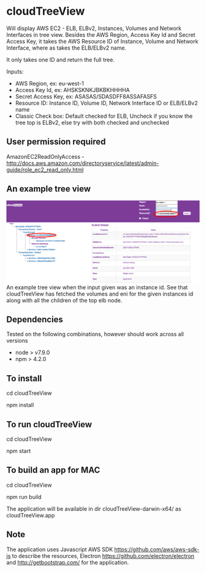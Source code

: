 # cloudTreeView
Will display AWS EC2 - ELB, ELBv2, Instances, Volumes and Network Interfaces in tree view. Besides the AWS Region, Access Key Id and Secret Access Key, it takes the AWS Resource ID of Instance, Volume and Network Interface, where as takes the ELB/ELBv2 name.

It only takes one ID and return the full tree.

Inputs:
- AWS Region, ex: eu-west-1
- Access Key Id, ex: AHSKSKNKJBKBKHHHHA
- Secret Access Key, ex: ASASAS/SDASDFF8ASSAFASFS
- Resource ID: Instance ID, Volume ID, Network Interface ID or ELB/ELBv2 name
- Classic Check box: Default checked for ELB, Uncheck if you know the tree top is ELBv2, else try with both checked and unchecked

## User permission required
AmazonEC2ReadOnlyAccess - http://docs.aws.amazon.com/directoryservice/latest/admin-guide/role_ec2_read_only.html

## An example tree view
![alt text](images/cloudTreeView.png)
An example tree view when the input given was an instance id. See that cloudTreeView has fetched the volumes and eni for the given instances id along with all the children of the top elb node.

## Dependencies
Tested on the following combinations, however should work across all versions
- node > v7.9.0
- npm > 4.2.0

## To install
cd cloudTreeView

npm install

## To run cloudTreeView
cd cloudTreeView

npm start

## To build an app for MAC
cd cloudTreeView

npm run build

The application will be available in dir cloudTreeView-darwin-x64/ as cloudTreeView.app

## Note
The application uses Javascript AWS SDK https://github.com/aws/aws-sdk-js to describe the resources, Electron https://github.com/electron/electron and http://getbootstrap.com/ for the application.
